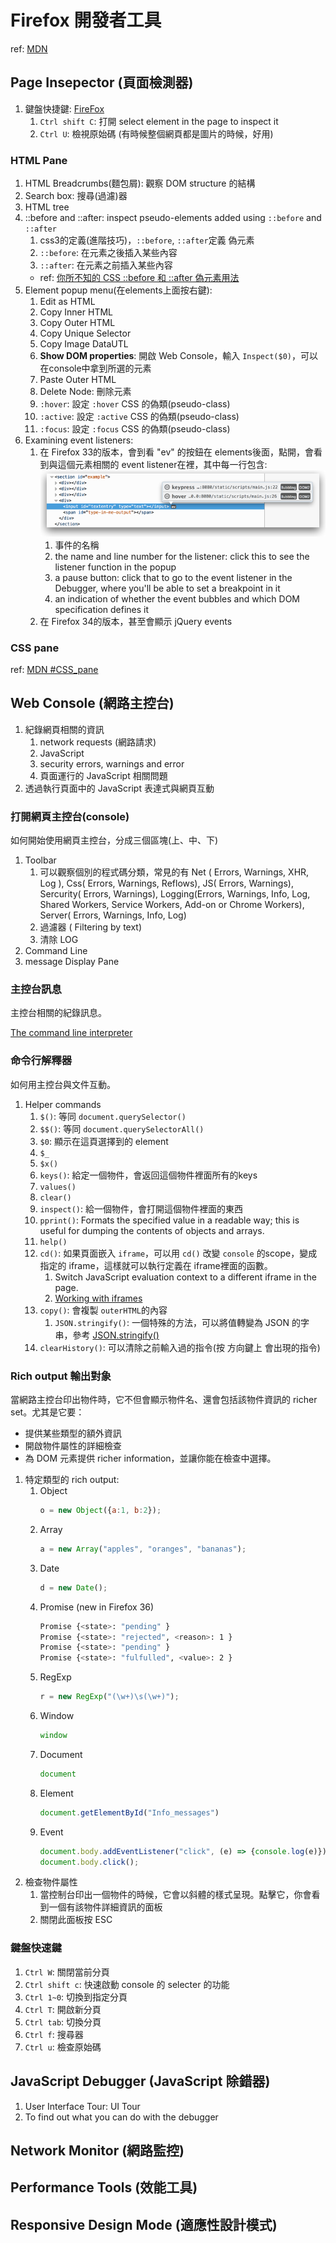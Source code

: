 # Firefox 開發者工具

ref: [MDN](https://developer.mozilla.org/zh-TW/docs/Tools)

## Page Insepector (頁面檢測器)

1. 鍵盤快捷鍵: [FireFox](https://developer.mozilla.org/zh-CN/docs/Tools/Keyboard_shortcuts)
    1. `Ctrl shift C`: 打開 select element in the page to inspect it
    1. `Ctrl U`: 檢視原始碼 (有時候整個網頁都是圖片的時候，好用)

### HTML Pane

1. HTML Breadcrumbs(麵包屑): 觀察 DOM structure 的結構
1. Search box: 搜尋(過濾)器
1. HTML tree
1. ::before and ::after: inspect pseudo-elements added using `::before` and `::after`
    1. css3的定義(進階技巧)，`::before`, `::after`定義 偽元素
    1. `::before`: 在元素之後插入某些內容
    1. `::after`: 在元素之前插入某些內容
    * ref: [你所不知的 CSS ::before 和 ::after 偽元素用法](http://blog.dimpurr.com/css-before-after/)
1. Element popup menu(在elements上面按右鍵):
    1. Edit as HTML
    1. Copy Inner HTML
    1. Copy Outer HTML
    1. Copy Unique Selector
    1. Copy Image DataUTL
    1. __Show DOM properties__: 開啟 Web Console，輸入 `Inspect($0)`，可以在console中拿到所選的元素
    1. Paste Outer HTML
    1. Delete Node: 刪除元素
    1. `:hover`: 設定 `:hover` CSS 的偽類(pseudo-class)
    1. `:active`: 設定 `:active` CSS 的偽類(pseudo-class)
    1. `:focus`: 設定 `:focus` CSS 的偽類(pseudo-class)
1. Examining event listeners:
    1. 在 Firefox 33的版本，會到看 "ev" 的按鈕在 elements後面，點開，會看到與這個元素相關的 event listener在裡，其中每一行包含:
    ![123](img/inspector-events-popup.png)
        1. 事件的名稱
        1. the name and line number for the listener: click this to see the listener function in the popup
        1. a pause button: click that to go to the event listener in the Debugger, where you'll be able to set a breakpoint in it
        1. an indication of whether the event bubbles and which DOM specification defines it
    1. 在 Firefox 34的版本，甚至會顯示 jQuery events

### CSS pane

ref: [MDN #CSS_pane](https://developer.mozilla.org/zh-TW/docs/Tools/Page_Inspector#CSS_pane)

## Web Console (網路主控台)

1. 紀錄網頁相關的資訊
    1. network requests (網路請求)
    1. JavaScript
    1. security errors,  warnings and error
    1. 頁面運行的 JavaScript 相關問題
1. 透過執行頁面中的 JavaScript 表達式與網頁互動

### 打開網頁主控台(console)

如何開始使用網頁主控台，分成三個區塊(上、中、下)

1. Toolbar
    1. 可以觀察個別的程式碼分類，常見的有 Net ( Errors, Warnings, XHR, Log ), Css( Errors, Warnings, Reflows), JS( Errors, Warnings), Sercurity( Errors, Warnings), Logging(Errors, Warnings, Info, Log, Shared Workers, Service Workers, Add-on or Chrome Workers), Server( Errors, Warnings, Info, Log)
    1. 過濾器 ( Filtering by text)
    1. 清除 LOG
1. Command Line
1. message Display Pane

### 主控台訊息

主控台相關的紀錄訊息。

[The command line interpreter](https://developer.mozilla.org/en-US/docs/Tools/Web_Console/The_command_line_interpreter#Helper_commands)

### 命令行解釋器

如何用主控台與文件互動。

1. Helper commands
    1. `$()`: 等同 `document.querySelector()`
    1. `$$()`: 等同 `document.querySelectorAll()`
    1. `$0`: 顯示在這頁選擇到的 element
    1. `$_`
    1. `$x()`
    1. `keys()`: 給定一個物件，會返回這個物件裡面所有的keys
    1. `values()`
    1. `clear()`
    1. `inspect()`: 給一個物件，會打開這個物件裡面的東西
    1. `pprint()`: Formats the specified value in a readable way; this is useful for dumping the contents of objects and arrays.
    1. `help()`
    1. `cd()`: 如果頁面嵌入 `iframe`，可以用 `cd()` 改變 `console` 的scope，變成指定的 iframe，這樣就可以執行定義在 iframe裡面的函數。
        1. Switch JavaScript evaluation context to a different iframe in the page.
        1. [Working with iframes](https://developer.mozilla.org/en-US/docs/Tools/Working_with_iframes)
    1. `copy()`: 會複製 `outerHTML`的內容
        1. `JSON.stringify()`: 一個特殊的方法，可以將值轉變為 JSON 的字串，參考 [JSON.stringify()](https://developer.mozilla.org/en-US/docs/Web/JavaScript/Reference/Global_Objects/JSON/stringify)
    1. `clearHistory()`: 可以清除之前輸入過的指令(按 方向鍵上 會出現的指令)

### Rich output 輸出對象

當網路主控台印出物件時，它不但會顯示物件名、還會包括該物件資訊的 richer set。尤其是它要：

* 提供某些類型的額外資訊
* 開啟物件屬性的詳細檢查
* 為 DOM 元素提供 richer information，並讓你能在檢查中選擇。

1. 特定類型的 rich output:
    1. Object
        ```js
        o = new Object({a:1, b:2});
        ```
    1. Array
        ```js
        a = new Array("apples", "oranges", "bananas");
        ```
    1. Date
        ```js
        d = new Date();
        ```
    1. Promise (new in Firefox 36)
        ```bash
        Promise {<state>: "pending" }
        Promise {<state>: "rejected", <reason>: 1 }
        Promise {<state>: "pending" }
        Promise {<state>: "fulfulled", <value>: 2 }
        ```
    1. RegExp
        ```js
        r = new RegExp("(\w+)\s(\w+)");
        ```
    1. Window
        ```js
        window
        ```
    1. Document
        ```js
        document
        ```
    1. Element
        ```js
        document.getElementById("Info_messages")
        ```
    1. Event
        ```js
        document.body.addEventListener("click", (e) => {console.log(e)});
        document.body.click();
        ```
1. 檢查物件屬性
    1. 當控制台印出一個物件的時候，它會以斜體的樣式呈現。點擊它，你會看到一個有該物件詳細資訊的面板
    1. 關閉此面板按 ESC

### 鍵盤快速鍵

1. `Ctrl W`: 關閉當前分頁
1. `Ctrl shift c`: 快速啟動 console 的 selecter 的功能
1. `Ctrl 1~0`: 切換到指定分頁
1. `Ctrl T`: 開啟新分頁
1. `Ctrl tab`: 切換分頁
1. `Ctrl f`: 搜尋器
1. `Ctrl u`: 檢查原始碼

## JavaScript Debugger (JavaScript 除錯器)

1. User Interface Tour: UI Tour
1. To find out what you can do with the debugger

## Network Monitor (網路監控)

## Performance Tools (效能工具)

## Responsive Design Mode (適應性設計模式)
